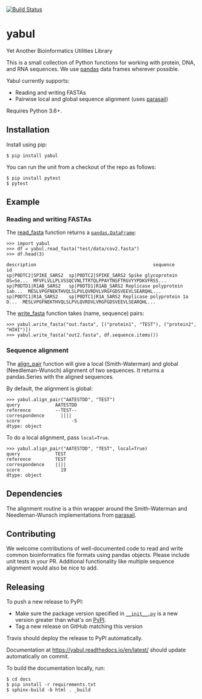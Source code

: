 [![Build Status](https://travis-ci.com/timodonnell/yabul.svg?branch=main)](https://travis-ci.com/timodonnell/yabul)
# yabul
Yet Another Bioinformatics Utilities Library

This is a small collection of Python functions for working with protein, DNA,
and RNA sequences. We use [pandas](https://pandas.pydata.org/) data frames
wherever possible. 

Yabul currently supports:
* Reading and writing FASTAs
* Pairwise local and global sequence alignment (uses [parasail](https://github.com/jeffdaily/parasail))

Requires Python 3.6+.
 
## Installation
Install using pip:

```
$ pip install yabul
```

You can run the unit from a checkout of the repo as follows:

```
$ pip install pytest
$ pytest
```

## Example

### Reading and writing FASTAs
The [read_fasta](https://yabul.readthedocs.io/en/latest/yabul/yabul.html#yabul.read_fasta)
function returns a [`pandas.DataFrame`](https://pandas.pydata.org/pandas-docs/stable/reference/api/pandas.DataFrame.html):
```
>>> import yabul
>>> df = yabul.read_fasta("test/data/cov2.fasta")
>>> df.head(3)
                                                             description                                           sequence
id
sp|P0DTC2|SPIKE_SARS2  sp|P0DTC2|SPIKE_SARS2 Spike glycoprotein OS=Se...  MFVFLVLLPLVSSQCVNLTTRTQLPPAYTNSFTRGVYYPDKVFRSS...
sp|P0DTD1|R1AB_SARS2   sp|P0DTD1|R1AB_SARS2 Replicase polyprotein 1ab...  MESLVPGFNEKTHVQLSLPVLQVRDVLVRGFGDSVEEVLSEARQHL...
sp|P0DTC1|R1A_SARS2    sp|P0DTC1|R1A_SARS2 Replicase polyprotein 1a O...  MESLVPGFNEKTHVQLSLPVLQVRDVLVRGFGDSVEEVLSEARQHL...
```

The [write_fasta](https://yabul.readthedocs.io/en/latest/yabul/yabul.html#yabul.write_fasta) function takes 
(name, sequence) pairs:
```
>>> yabul.write_fasta("out.fasta", [("protein1", "TEST"), ("protein2", "HIHI")])
>>> yabul.write_fasta("out2.fasta", df.sequence.items())
```

### Sequence alignment
The [align_pair](https://yabul.readthedocs.io/en/latest/yabul/yabul.html#yabul.align_pair) function will give a local (Smith-Waterman) and global
(Needleman-Wunsch) alignment of two sequences. It returns a pandas.Series
with the aligned sequences.

By default, the alignment is global:
```
>>> yabul.align_pair("AATESTDD", "TEST")
query             AATESTDD
reference         --TEST--
correspondence      ||||
score                   -5
dtype: object
```

To do a local alignment, pass `local=True`.
```
>>> yabul.align_pair("AATESTDD", "TEST", local=True)
query             TEST
reference         TEST
correspondence    ||||
score               19
dtype: object
```

## Dependencies
The alignment routine is a thin wrapper around the Smith-Waterman and
Needleman-Wunsch implementations from [parasail](https://github.com/jeffdaily/parasail).

## Contributing
We welcome contributions of well-documented code to read and write common
bioinformatics file formats using pandas objects. Please include unit tests
in your PR. Additional functionality like multiple sequence alignment would
also be nice to add.

## Releasing
To push a new release to PyPI:
* Make sure the package version specified in [`__init__.py`](https://github.com/timodonnell/yabul/blob/main/yabul/__init__.py)
is a new version greater than what's on [PyPI](https://pypi.org/project/yabul/).
* Tag a new release on GitHub matching this version

Travis should deploy the release to PyPI automatically.

Documentation at https://yabul.readthedocs.io/en/latest/ should update automatically on commit.

To build the documentation locally, run:

```
$ cd docs
$ pip install -r requirements.txt
$ sphinx-build -b html . _build
```


